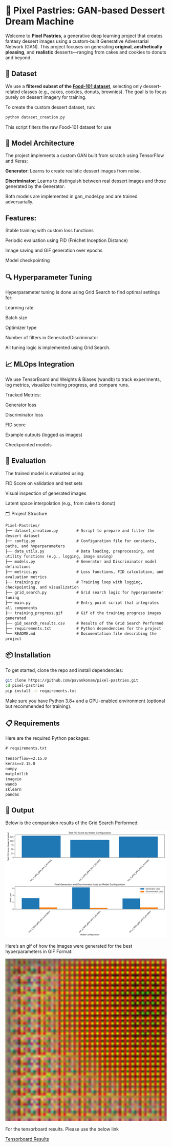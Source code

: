# 🍰 Pixel Pastries: GAN-based Dessert Dream Machine

Welcome to **Pixel Pastries**, a generative deep learning project that creates fantasy dessert images using a custom-built Generative Adversarial Network (GAN). This project focuses on generating **original**, **aesthetically pleasing**, and **realistic** desserts—ranging from cakes and cookies to donuts and beyond.

## 📸 Dataset

We use a **filtered subset of the [Food-101 dataset](https://data.vision.ee.ethz.ch/cvl/datasets_extra/food-101/)**, selecting only dessert-related classes (e.g., cakes, cookies, donuts, brownies). The goal is to focus purely on dessert imagery for training.

To create the custom dessert dataset, run:

```bash
python dataset_creation.py
```

This script filters the raw Food-101 dataset for use

## 🧠 Model Architecture
The project implements a custom GAN built from scratch using TensorFlow and Keras:

**Generator**: Learns to create realistic dessert images from noise.

**Discriminator**: Learns to distinguish between real dessert images and those generated by the Generator.

Both models are implemented in gan_model.py and are trained adversarially.

## Features:
Stable training with custom loss functions

Periodic evaluation using FID (Fréchet Inception Distance)

Image saving and GIF generation over epochs

Model checkpointing


## 🔍 Hyperparameter Tuning
Hyperparameter tuning is done using Grid Search to find optimal settings for:

Learning rate

Batch size

Optimizer type

Number of filters in Generator/Discriminator

All tuning logic is implemented using Grid Search.

## 📈 MLOps Integration
We use TensorBoard and Weights & Biases (wandb) to track experiments, log metrics, visualize training progress, and compare runs.

Tracked Metrics:

Generator loss

Discriminator loss

FID score

Example outputs (logged as images)

Checkpointed models

## 🧪 Evaluation
The trained model is evaluated using:

FID Score on validation and test sets

Visual inspection of generated images

Latent space interpolation (e.g., from cake to donut)

🗂️ Project Structure
```text
Pixel-Pastries/
├── dataset_creation.py        # Script to prepare and filter the dessert dataset
├── config.py                  # Configuration file for constants, paths, and hyperparameters
├── data_utils.py              # Data loading, preprocessing, and utility functions (e.g., logging, image saving)
├── models.py                  # Generator and Discriminator model definitions
├── metrics.py                 # Loss functions, FID calculation, and evaluation metrics
├── training.py                # Training loop with logging, checkpointing, and visualization
├── grid_search.py             # Grid search logic for hyperparameter tuning
├── main.py                    # Entry point script that integrates all components
├── training_progress.gif      # Gif of the training progress images generated
├── gid_search_results.csv     # Results of the Grid Search Performed
├── requirements.txt           # Python dependencies for the project
└── README.md                  # Documentation file describing the project

```

## 📦 Installation
To get started, clone the repo and install dependencies:
```bash
git clone https://github.com/pavankonam/pixel-pastries.git
cd pixel-pastries
pip install -r requirements.txt
```
Make sure you have Python 3.8+ and a GPU-enabled environment (optional but recommended for training).

## 📋 Requirements
Here are the required Python packages:
``` text
# requirements.txt

tensorflow==2.15.0
keras==2.15.0
numpy
matplotlib
imageio
wandb
sklearn
pandas
```

## 🌟 Output
Below is the comparision results of the Grid Search Performed:

![Grid Search Results](grid_search_comparison.png)

Here’s an gif of how the images were generated for the best hyperparameters in GIF Format:

<img src="training_progress.gif" alt="BestOutput" width="600">

For the tensorboard results. Please use the below link

[Tensorboard Results](https://wandb.ai/pavankonam-northwestern-university/gan-dessert-project/runs/0xde0fph?nw=vz4zoiqt0mo)
